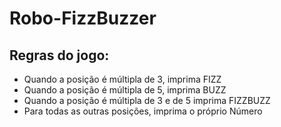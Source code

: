 # Robo-FizzBuzzer

## Regras do jogo:

* Quando a posição é múltipla de 3, imprima FIZZ
* Quando a posição é múltipla de 5, imprima BUZZ
* Quando a posição é múltipla de 3 e de 5 imprima FIZZBUZZ
* Para todas as outras posições, imprima o próprio Número

